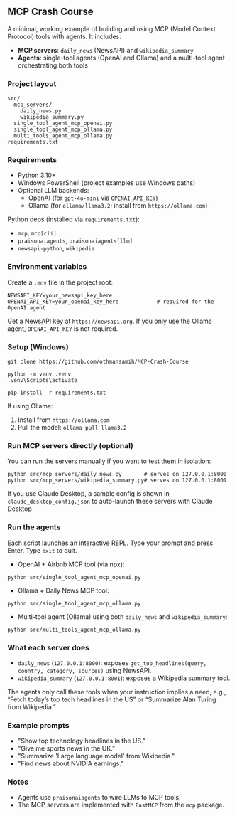 ## MCP Crash Course

A minimal, working example of building and using MCP (Model Context Protocol) tools with agents. It includes:

- **MCP servers**: `daily_news` (NewsAPI) and `wikipedia_summary`
- **Agents**: single-tool agents (OpenAI and Ollama) and a multi-tool agent orchestrating both tools

### Project layout

```
src/
  mcp_servers/
    daily_news.py
    wikipedia_summary.py
  single_tool_agent_mcp_openai.py
  single_tool_agent_mcp_ollama.py
  multi_tools_agent_mcp_ollama.py
requirements.txt
```

### Requirements

- Python 3.10+
- Windows PowerShell (project examples use Windows paths)
- Optional LLM backends:
  - OpenAI (for `gpt-4o-mini` via `OPENAI_API_KEY`)
  - Ollama (for `ollama/llama3.2`; install from `https://ollama.com`)

Python deps (installed via `requirements.txt`):
- `mcp`, `mcp[cli]`
- `praisonaiagents`, `praisonaiagents[llm]`
- `newsapi-python`, `wikipedia`

### Environment variables

Create a `.env` file in the project root:

```
NEWSAPI_KEY=your_newsapi_key_here
OPENAI_API_KEY=your_openai_key_here            # required for the OpenAI agent
```

Get a NewsAPI key at `https://newsapi.org`. If you only use the Ollama agent, `OPENAI_API_KEY` is not required.

### Setup (Windows)

```
git clone https://github.com/othmansamih/MCP-Crash-Course
```

```
python -m venv .venv
.venv\Scripts\activate
```

```
pip install -r requirements.txt
```

If using Ollama:

1) Install from `https://ollama.com`
2) Pull the model: `ollama pull llama3.2`

### Run MCP servers directly (optional)

You can run the servers manually if you want to test them in isolation:

```
python src/mcp_servers/daily_news.py       # serves on 127.0.0.1:8000
python src/mcp_servers/wikipedia_summary.py# serves on 127.0.0.1:8001
```

If you use Claude Desktop, a sample config is shown in `claude_desktop_config.json` to auto-launch these servers with Claude Desktop

### Run the agents

Each script launches an interactive REPL. Type your prompt and press Enter. Type `exit` to quit.

- OpenAI + Airbnb MCP tool (via npx):

```
python src/single_tool_agent_mcp_openai.py
```

- Ollama + Daily News MCP tool:

```
python src/single_tool_agent_mcp_ollama.py
```

- Multi-tool agent (Ollama) using both `daily_news` and `wikipedia_summary`:

```
python src/multi_tools_agent_mcp_ollama.py
```

### What each server does

- `daily_news` (`127.0.0.1:8000`): exposes `get_top_headlines(query, country, category, sources)` using NewsAPI.
- `wikipedia_summary` (`127.0.0.1:8001`): exposes a Wikipedia summary tool.

The agents only call these tools when your instruction implies a need, e.g., “Fetch today’s top tech headlines in the US” or “Summarize Alan Turing from Wikipedia.”

### Example prompts

- "Show top technology headlines in the US."
- "Give me sports news in the UK."
- "Summarize 'Large language model' from Wikipedia."
- "Find news about NVIDIA earnings."


### Notes

- Agents use `praisonaiagents` to wire LLMs to MCP tools.
- The MCP servers are implemented with `FastMCP` from the `mcp` package.
